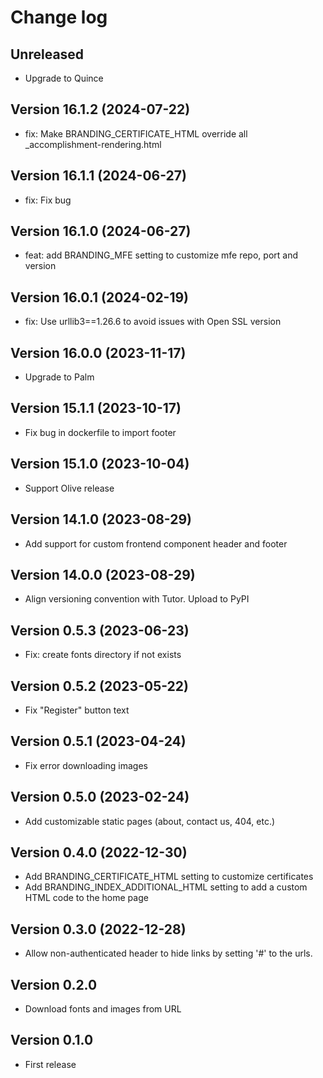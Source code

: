 # Change log

## Unreleased
- Upgrade to Quince

## Version 16.1.2 (2024-07-22)
- fix: Make BRANDING_CERTIFICATE_HTML override all _accomplishment-rendering.html

## Version 16.1.1 (2024-06-27)

- fix: Fix bug

## Version 16.1.0 (2024-06-27)
- feat: add BRANDING_MFE setting to customize mfe repo, port and version

## Version 16.0.1 (2024-02-19)
- fix: Use urllib3==1.26.6 to avoid issues with Open SSL version

## Version 16.0.0 (2023-11-17)
- Upgrade to Palm

## Version 15.1.1 (2023-10-17)
- Fix bug in dockerfile to import footer

## Version 15.1.0 (2023-10-04)
- Support Olive release

## Version 14.1.0 (2023-08-29)
- Add support for custom frontend component header and footer

## Version 14.0.0 (2023-08-29)
- Align versioning convention with Tutor. Upload to PyPI 

## Version 0.5.3 (2023-06-23)
- Fix: create fonts directory if not exists

## Version 0.5.2 (2023-05-22)
- Fix "Register" button text

## Version 0.5.1 (2023-04-24)
- Fix error downloading images

## Version 0.5.0 (2023-02-24)
- Add customizable static pages (about, contact us, 404, etc.)

## Version 0.4.0 (2022-12-30)
- Add BRANDING_CERTIFICATE_HTML setting to customize certificates
- Add BRANDING_INDEX_ADDITIONAL_HTML setting to add a custom HTML code to the home page

## Version 0.3.0 (2022-12-28)
- Allow non-authenticated header to hide links by setting '#' to the urls.
## Version 0.2.0
- Download fonts and images from URL
## Version 0.1.0
- First release